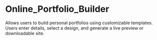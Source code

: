 # Online_Portfolio_Builder
Allows users to build personal portfolios using customizable templates. Users enter details, select a design, and generate a live preview or downloadable site.
